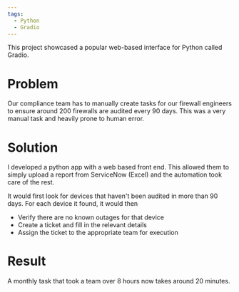 ```yaml
---
tags:
  - Python
  - Gradio
---
```

This project showcased a popular web-based interface for Python called Gradio. 

# Problem
Our compliance team has to manually create tasks for our firewall engineers to ensure around 200 firewalls are audited every 90 days. This was a very manual task and heavily prone to human error. 

# Solution
I developed a python app with a web based front end. This allowed them to simply upload a report from ServiceNow (Excel) and the automation took care of the rest. 

It would first look for devices that haven't been audited in more than 90 days. For each device it found, it would then
- Verify there are no known outages for that device
- Create a ticket and fill in the relevant details
- Assign the ticket to the appropriate team for execution

# Result
A monthly task that took a team over 8 hours now takes around 20 minutes. 